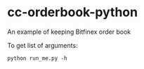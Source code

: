# cc-orderbook-python
An example of keeping Bitfinex order book

To get list of arguments:
```
python run_me.py -h
```
